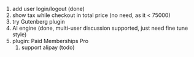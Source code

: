 1. add user login/logout (done)
2. show tax while checkout in total price (no need, as it < 75000)
3. try Gutenberg plugin
4. AI engine (done, multi-user discussion supported, just need fine tune style)
5. plugin: Paid Memberships Pro
   1. support alipay (todo)

